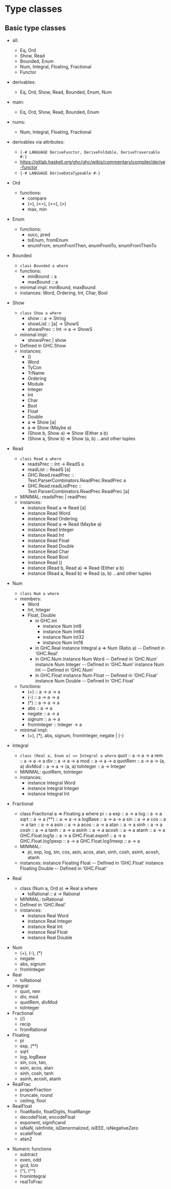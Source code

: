 # Type classes

## Basic type classes

* all:
  - Eq, Ord
  - Show, Read
  - Bounded, Enum
  - Num, Integral, Floating, Fractional
  - Functor
* derivables:
  - Eq, Ord, Show, Read, Bounded, Enum, Num
* main:
  - Eq, Ord, Show, Read, Bounded, Enum
* nums:
  - Num, Integral, Floating, Fractional
* derivables via attributes:
  - `{-# LANGUAGE DeriveFunctor, DeriveFoldable, DeriveTraversable #-}`
  - https://gitlab.haskell.org/ghc/ghc/wikis/commentary/compiler/derive-functor
  - `{-# LANGUAGE DeriveDataTypeable #-}`






* Ord
  * functions:
    - compare
    - (<), (<=), (>=), (>)
    - max, min

* Enum
  * functions:
    - succ, pred
    - toEnum, fromEnum
    - enumFrom, enumFromThen, enumFromTo, enumFromThenTo
* Bounded
  * `class Bounded a where`
  * functions:
    - minBound :: a
    - maxBound :: a
  * minimal impl: minBound, maxBound
  * instances: Word, Ordering, Int, Char, Bool

* Show
  * `class Show a where`
    - show      :: a -> String
    - showList  :: [a] -> ShowS
    - showsPrec :: Int -> a -> ShowS
  - minimal impl:
    - showsPrec | show
  - Defined in GHC.Show
  - instances:
    - ()
    - Word
    - TyCon
    - TrName
    - Ordering
    - Module
    - Integer
    - Int
    - Char
    - Bool
    - Float
    - Double
    - a => Show [a]
    - a => Show (Maybe a)
    - (Show b, Show a) => Show (Either a b)
    - (Show a, Show b) => Show (a, b) ...and other tuples
* Read
  - `class Read a where`
    - readsPrec :: Int -> ReadS a
    - readList :: ReadS [a]
    - GHC.Read.readPrec :: Text.ParserCombinators.ReadPrec.ReadPrec a
    - GHC.Read.readListPrec :: Text.ParserCombinators.ReadPrec.ReadPrec [a]
  - MINIMAL: readsPrec | readPrec
  - instances:
    - instance Read a => Read [a]
    - instance Read Word
    - instance Read Ordering
    - instance Read a => Read (Maybe a)
    - instance Read Integer
    - instance Read Int
    - instance Read Float
    - instance Read Double
    - instance Read Char
    - instance Read Bool
    - instance Read ()
    - instance (Read b, Read a) => Read (Either a b)
    - instance (Read a, Read b) => Read (a, b) ...and other tuples

* Num
  * `class Num a where`
  * members:
    - Word
    - Int, Integer
    - Float, Double
      * in GHC.Int
        - instance Num Int8
        - instance Num Int64
        - instance Num Int32
        - instance Num Int16
      * in GHC.Real
        instance Integral a => Num (Ratio a) -- Defined in ‘GHC.Real’
      * in GHC.Num
        instance Num Word -- Defined in ‘GHC.Num’
        instance Num Integer -- Defined in ‘GHC.Num’
        instance Num Int -- Defined in ‘GHC.Num’
      * in GHC.Float
        instance Num Float -- Defined in ‘GHC.Float’
        instance Num Double -- Defined in ‘GHC.Float’
  * functions:
    - (+)    :: a -> a -> a
    - (-)    :: a -> a -> a
    - (*)    :: a -> a -> a
    - abs    :: a -> a
    - negate :: a -> a
    - signum :: a -> a
    - fromInteger :: Integer -> a
  * minimal impl:
    - (+), (*), abs, signum, fromInteger, negate | (-)
* Integral
  - `class (Real a, Enum a) => Integral a where`
    quot :: a -> a -> a
    rem :: a -> a -> a
    div :: a -> a -> a
    mod :: a -> a -> a
    quotRem :: a -> a -> (a, a)
    divMod :: a -> a -> (a, a)
    toInteger :: a -> Integer
  - MINIMAL: quotRem, toInteger
  - instances:
    - instance Integral Word
    - instance Integral Integer
    - instance Integral Int
* Fractional
  - class Fractional a => Floating a where
    pi :: a
    exp :: a -> a
    log :: a -> a
    sqrt :: a -> a
    (**) :: a -> a -> a
    logBase :: a -> a -> a
    sin :: a -> a
    cos :: a -> a
    tan :: a -> a
    asin :: a -> a
    acos :: a -> a
    atan :: a -> a
    sinh :: a -> a
    cosh :: a -> a
    tanh :: a -> a
    asinh :: a -> a
    acosh :: a -> a
    atanh :: a -> a
    GHC.Float.log1p :: a -> a
    GHC.Float.expm1 :: a -> a
    GHC.Float.log1pexp :: a -> a
    GHC.Float.log1mexp :: a -> a
  - MINIMAL:
    - pi, exp, log, sin, cos, asin, acos, atan, sinh, cosh, asinh, acosh, atanh
  - instances:
    instance Floating Float -- Defined in ‘GHC.Float’
    instance Floating Double -- Defined in ‘GHC.Float’

* Real
  - class (Num a, Ord a) => Real a where
    - toRational :: a -> Rational
  - MINIMAL: toRational
  - Defined in ‘GHC.Real’
  - instances:
    - instance Real Word
    - instance Real Integer
    - instance Real Int
    - instance Real Float
    - instance Real Double


- Num
  - (+), (-), (*)
  - negate
  - abs, signum
  - fromInteger
- Real
  - toRational
- Integral
  - quot, rem
  - div, mod
  - quotRem, divMod
  - toInteger
- Fractional
  - (/)
  - recip
  - fromRational
- Floating
  - pi
  - exp, (**)
  - sqrt
  - log, logBase
  - sin, cos, tan,
  - asin, acos, atan
  - sinh, cosh, tanh
  - asinh, acosh, atanh
- RealFrac
  - properFraction
  - truncate, round
  - ceiling, floor
- RealFloat
  - floatRadix, floatDigits, floatRange
  - decodeFloat, encodeFloat
  - exponent, significand
  - isNaN, isInfinite, isDenormalized, isIEEE, isNegativeZero
  - scaleFloat
  - atan2

* Numeric functions
  - subtract
  - even, odd
  - gcd, lcm
  - (^), (^^)
  - fromIntegral
  - realToFrac
